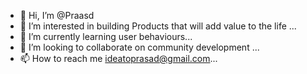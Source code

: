 - 👋 Hi, I’m @Praasd
- 👀 I’m interested in building Products that will add value to the life ...
- 🌱 I’m currently learning user behaviours...
- 💞️ I’m looking to collaborate on community development ...
- 📫 How to reach me ideatoprasad@gmail.com...

<!---
Praasd/Praasd is a ✨ special ✨ repository because its `README.md` (this file) appears on your GitHub profile.
You can click the Preview link to take a look at your changes.
--->
